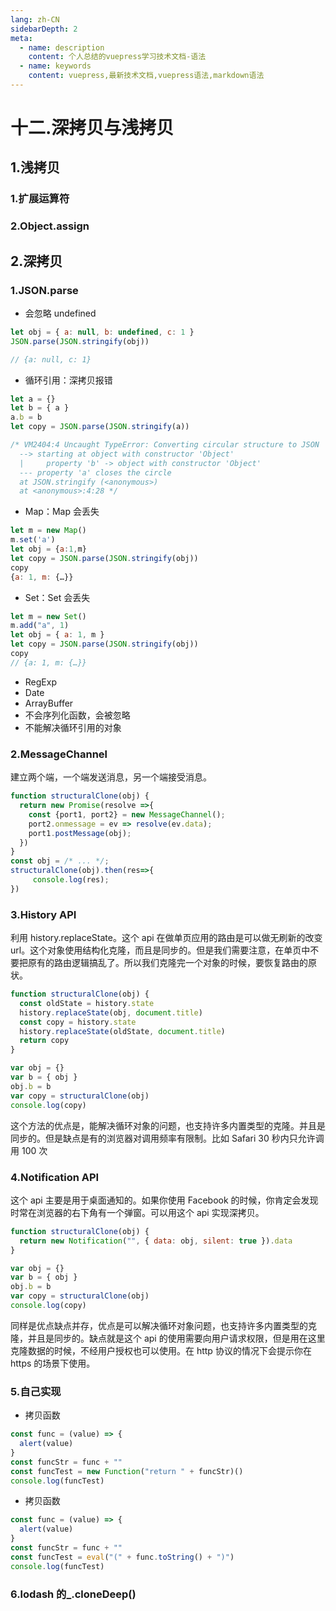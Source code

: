 ```yaml
---
lang: zh-CN
sidebarDepth: 2
meta:
  - name: description
    content: 个人总结的vuepress学习技术文档-语法
  - name: keywords
    content: vuepress,最新技术文档,vuepress语法,markdown语法
---
```


# 十二.深拷贝与浅拷贝

## 1.浅拷贝

### 1.扩展运算符

### 2.Object.assign

## 2.深拷贝

### 1.JSON.parse

- 会忽略 undefined

```js
let obj = { a: null, b: undefined, c: 1 }
JSON.parse(JSON.stringify(obj))

// {a: null, c: 1}
```

- 循环引用：深拷贝报错

```js
let a = {}
let b = { a }
a.b = b
let copy = JSON.parse(JSON.stringify(a))

/* VM2404:4 Uncaught TypeError: Converting circular structure to JSON
  --> starting at object with constructor 'Object'
  |     property 'b' -> object with constructor 'Object'
  --- property 'a' closes the circle
  at JSON.stringify (<anonymous>)
  at <anonymous>:4:28 */
```

- Map：Map 会丢失

```js
let m = new Map()
m.set('a')
let obj = {a:1,m}
let copy = JSON.parse(JSON.stringify(obj))
copy
{a: 1, m: {…}}
```

- Set：Set 会丢失

```js
let m = new Set()
m.add("a", 1)
let obj = { a: 1, m }
let copy = JSON.parse(JSON.stringify(obj))
copy
// {a: 1, m: {…}}
```

- RegExp
- Date
- ArrayBuffer
- 不会序列化函数，会被忽略
- 不能解决循环引用的对象

### 2.MessageChannel

建立两个端，一个端发送消息，另一个端接受消息。

```js
function structuralClone(obj) {
  return new Promise(resolve =>{
    const {port1, port2} = new MessageChannel();
    port2.onmessage = ev => resolve(ev.data);
    port1.postMessage(obj);
  })
}
const obj = /* ... */;
structuralClone(obj).then(res=>{
     console.log(res);
})
```

### 3.History API

利用 history.replaceState。这个 api 在做单页应用的路由是可以做无刷新的改变 url。这个对象使用结构化克隆，而且是同步的。但是我们需要注意，在单页中不要把原有的路由逻辑搞乱了。所以我们克隆完一个对象的时候，要恢复路由的原状。

```js
function structuralClone(obj) {
  const oldState = history.state
  history.replaceState(obj, document.title)
  const copy = history.state
  history.replaceState(oldState, document.title)
  return copy
}

var obj = {}
var b = { obj }
obj.b = b
var copy = structuralClone(obj)
console.log(copy)
```

这个方法的优点是，能解决循环对象的问题，也支持许多内置类型的克隆。并且是同步的。但是缺点是有的浏览器对调用频率有限制。比如 Safari 30 秒内只允许调用 100 次

### 4.Notification API

这个 api 主要是用于桌面通知的。如果你使用 Facebook 的时候，你肯定会发现时常在浏览器的右下角有一个弹窗。可以用这个 api 实现深拷贝。

```js
function structuralClone(obj) {
  return new Notification("", { data: obj, silent: true }).data
}

var obj = {}
var b = { obj }
obj.b = b
var copy = structuralClone(obj)
console.log(copy)
```

同样是优点缺点并存，优点是可以解决循环对象问题，也支持许多内置类型的克隆，并且是同步的。缺点就是这个 api 的使用需要向用户请求权限，但是用在这里克隆数据的时候，不经用户授权也可以使用。在 http 协议的情况下会提示你在 https 的场景下使用。

### 5.自己实现

- 拷贝函数

```js
const func = (value) => {
  alert(value)
}
const funcStr = func + ""
const funcTest = new Function("return " + funcStr)()
console.log(funcTest)
```

- 拷贝函数

```js
const func = (value) => {
  alert(value)
}
const funcStr = func + ""
const funcTest = eval("(" + func.toString() + ")")
console.log(funcTest)
```

### 6.lodash 的\_.cloneDeep()
